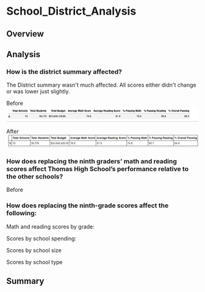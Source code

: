 # School_District_Analysis

## Overview



## Analysis

### How is the district summary affected?

The District summary wasn't  much affected. All scores either didn't change or was lower just slightly. 

Before
![](Resources/before_district_summary.png)

After
![](Resources/district_summary_after.JPG)


### How does replacing the ninth graders’ math and reading scores affect Thomas High School’s performance relative to the other schools?
Before

### How does replacing the ninth-grade scores affect the following:

Math and reading scores by grade: 

Scores by school spending:

Scores by school size

Scores by school type

## Summary
